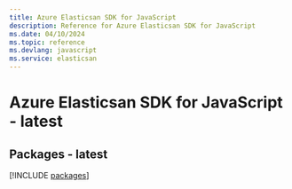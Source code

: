 ```yaml
---
title: Azure Elasticsan SDK for JavaScript
description: Reference for Azure Elasticsan SDK for JavaScript
ms.date: 04/10/2024
ms.topic: reference
ms.devlang: javascript
ms.service: elasticsan
---
```

# Azure Elasticsan SDK for JavaScript - latest
## Packages - latest
[!INCLUDE [packages](elasticsan-index.md)]